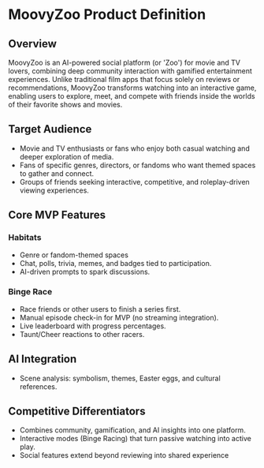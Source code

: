 # MoovyZoo Product Definition

## Overview

MoovyZoo is an AI-powered social platform (or 'Zoo') for movie and TV lovers, combining deep community interaction with gamified entertainment experiences. Unlike traditional film apps that focus solely on reviews or recommendations, MoovyZoo transforms watching into an interactive game, enabling users to explore, meet, and compete with friends inside the worlds of their favorite shows and movies.

## Target Audience

- Movie and TV enthusiasts or fans who enjoy both casual watching and deeper exploration of media.
- Fans of specific genres, directors, or fandoms who want themed spaces to gather and connect.
- Groups of friends seeking interactive, competitive, and roleplay-driven viewing experiences.

## Core MVP Features

### Habitats

- Genre or fandom-themed spaces
- Chat, polls, trivia, memes, and badges tied to participation.
- AI-driven prompts to spark discussions.

### Binge Race

- Race friends or other users to finish a series first.
- Manual episode check-in for MVP (no streaming integration).
- Live leaderboard with progress percentages.
- Taunt/Cheer reactions to other racers.

## AI Integration

- Scene analysis: symbolism, themes, Easter eggs, and cultural references.

## Competitive Differentiators

- Combines community, gamification, and AI insights into one platform.
- Interactive modes (Binge Racing) that turn passive watching into active play.
- Social features extend beyond reviewing into shared experience
